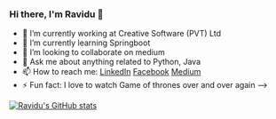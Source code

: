 ### Hi there, I'm Ravidu 👋


- 🔭 I’m currently working at Creative Software (PVT) Ltd
- 🌱 I’m currently learning Springboot
- 👯 I’m looking to collaborate on medium
- 💬 Ask me about anything related to Python, Java
- 📫 How to reach me: [LinkedIn](https://www.linkedin.com/in/ravidu-perera-b39522165/) [Facebook](https://www.facebook.com/ravindu.shehan1/) [Medium](https://medium.com/@raviduperera)
- ⚡ Fun fact: I love to watch Game of thrones over and over again
-->

  
[![Ravidu's GitHub stats](https://github-readme-stats.vercel.app/api?username=RaviduShehan&show_icons=true&theme=prussian)](https://github.com/RaviduShehan/github-readme-stats)


